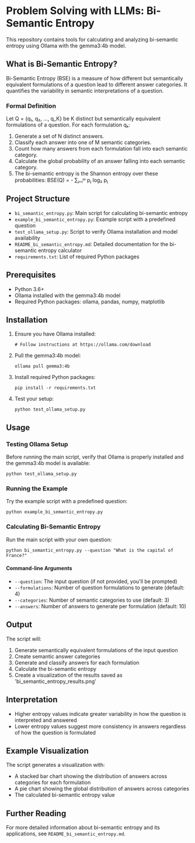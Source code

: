 # Problem Solving with LLMs: Bi-Semantic Entropy

This repository contains tools for calculating and analyzing bi-semantic entropy using Ollama with the gemma3:4b model.

## What is Bi-Semantic Entropy?

Bi-Semantic Entropy (BSE) is a measure of how different but semantically equivalent formulations of a question lead to different answer categories. It quantifies the variability in semantic interpretations of a question.

### Formal Definition

Let Q = {q₁, q₂, …, q_K} be K distinct but semantically equivalent formulations of a question. For each formulation qₖ:

1. Generate a set of N distinct answers.
2. Classify each answer into one of M semantic categories.
3. Count how many answers from each formulation fall into each semantic category.
4. Calculate the global probability of an answer falling into each semantic category.
5. The bi-semantic entropy is the Shannon entropy over these probabilities:
   BSE(Q) = - ∑ⱼ₌₁ᴹ pⱼ log₂ pⱼ

## Project Structure

- `bi_semantic_entropy.py`: Main script for calculating bi-semantic entropy
- `example_bi_semantic_entropy.py`: Example script with a predefined question
- `test_ollama_setup.py`: Script to verify Ollama installation and model availability
- `README_bi_semantic_entropy.md`: Detailed documentation for the bi-semantic entropy calculator
- `requirements.txt`: List of required Python packages

## Prerequisites

- Python 3.6+
- Ollama installed with the gemma3:4b model
- Required Python packages: ollama, pandas, numpy, matplotlib

## Installation

1. Ensure you have Ollama installed:
   ```
   # Follow instructions at https://ollama.com/download
   ```

2. Pull the gemma3:4b model:
   ```
   ollama pull gemma3:4b
   ```

3. Install required Python packages:
   ```
   pip install -r requirements.txt
   ```

4. Test your setup:
   ```
   python test_ollama_setup.py
   ```

## Usage

### Testing Ollama Setup

Before running the main script, verify that Ollama is properly installed and the gemma3:4b model is available:

```
python test_ollama_setup.py
```

### Running the Example

Try the example script with a predefined question:

```
python example_bi_semantic_entropy.py
```

### Calculating Bi-Semantic Entropy

Run the main script with your own question:

```
python bi_semantic_entropy.py --question "What is the capital of France?"
```

#### Command-line Arguments

- `--question`: The input question (if not provided, you'll be prompted)
- `--formulations`: Number of question formulations to generate (default: 4)
- `--categories`: Number of semantic categories to use (default: 3)
- `--answers`: Number of answers to generate per formulation (default: 10)

## Output

The script will:

1. Generate semantically equivalent formulations of the input question
2. Create semantic answer categories
3. Generate and classify answers for each formulation
4. Calculate the bi-semantic entropy
5. Create a visualization of the results saved as 'bi_semantic_entropy_results.png'

## Interpretation

- Higher entropy values indicate greater variability in how the question is interpreted and answered
- Lower entropy values suggest more consistency in answers regardless of how the question is formulated

## Example Visualization

The script generates a visualization with:
- A stacked bar chart showing the distribution of answers across categories for each formulation
- A pie chart showing the global distribution of answers across categories
- The calculated bi-semantic entropy value

## Further Reading

For more detailed information about bi-semantic entropy and its applications, see `README_bi_semantic_entropy.md`.